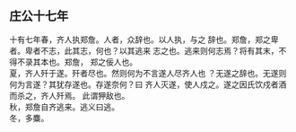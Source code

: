 ## 庄公十七年

十有七年春，齐人执郑詹。人者，众辞也。以人执，与之
辞也。郑詹，郑之卑者。卑者不志，此其志，何也？以其逃来
志之也。逃来则何志焉？将有其末，不得不录其本也。郑詹，
郑之佞人也。  
夏，齐人歼于遂。歼者尽也。然则何为不言遂人尽齐人也
？无遂之辞也。无遂则何为言遂？其犹存遂也。存遂奈何？曰
齐人灭遂，使人戍之。遂之因氏饮戍者酒而杀之，齐人歼焉。
此谓狎敌也。  
秋，郑詹自齐逃来。逃义曰逃。  
冬，多麋。  

